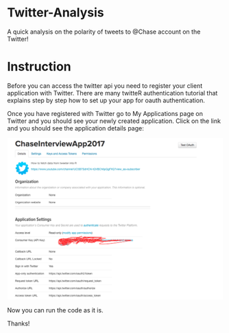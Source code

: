 # Twitter-Analysis
A quick analysis on the polarity of tweets to @Chase account on the Twitter!

# Instruction

Before you can access the twitter api you need to register your client application with Twitter. There are many twitteR authentication tutorial that explains step by step how to set up your app for oauth authentication.

Once you have registered with Twitter go to My Applications page on Twitter and you should see your newly created application. Click on the link and you should see the application details page:

![Twitter_Authetication](Twitter_Authetication.png)

Now you can run the code as it is.

Thanks!
